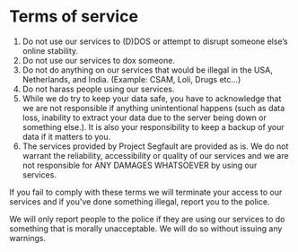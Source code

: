 Terms of service
================

1. Do not use our services to (D)DOS or attempt to disrupt someone else’s online stability.
2. Do not use our services to dox someone.
3. Do not do anything on our services that would be illegal in the USA, Netherlands, and India. (Example: CSAM, Loli, Drugs etc...)
4. Do not harass people using our services.
5. While we do try to keep your data safe, you have to acknowledge that we are not responsible if anything unintentional happens (such as data loss, inability to extract your data due to the server being down or something else.). It is also your responsibility to keep a backup of your data if it matters to you.
6. The services provided by Project Segfault are provided as is. We do not warrant the reliability, accessibility or quality of our services and we are not responsible for ANY DAMAGES WHATSOEVER by using our services.

If you fail to comply with these terms we will terminate your access to our services and if you've done something illegal, report you to the police.

We will only report people to the police if they are using our services to do something that is morally unacceptable. We will do so without issuing any warnings.